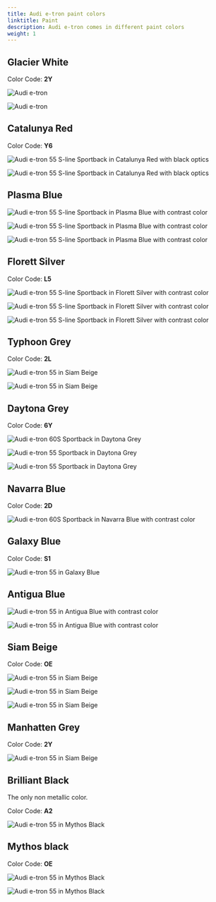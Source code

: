 ```yaml
---
title: Audi e-tron paint colors
linktitle: Paint
description: Audi e-tron comes in different paint colors
weight: 1
---
```




## Glacier White

Color Code: **2Y**

![Audi e-tron](paint_glacierwhite_1.png "Audi e-tron 55 in glacier whit with contrast color")

![Audi e-tron](paint_glacierwhite_2.png "Audi e-tron 55 in glacier whit with black optics")

## Catalunya Red

Color Code: **Y6**

![Audi e-tron 55 S-line Sportback in Catalunya Red with black optics](paint_catalunyared_1.png "Audi e-tron 55 S-line Sportback in Catalunya Red with black optics")

![Audi e-tron 55 S-line Sportback in Catalunya Red with black optics](paint_catalunyared_2.png "Audi e-tron 55 S-line Sportback in Catalunya Red with black optics")

## Plasma Blue

![Audi e-tron 55 S-line Sportback in Plasma Blue with contrast color](paint_plasmablue_1.png "Audi e-tron 55 S-line Sportback inPlasma Blue with contrast color")

![Audi e-tron 55 S-line Sportback in Plasma Blue with contrast color](paint_plasmablue_2.png "Audi e-tron 55 S-line Sportback in Plasma Blue with contrast color")

![Audi e-tron 55 S-line Sportback in Plasma Blue with contrast color](paint_plasmablue_3.png "Audi e-tron 55 S-line Sportback in Plasma Blue with contrast color")

## Florett Silver

Color Code: **L5**

![Audi e-tron 55 S-line Sportback in Florett Silver with contrast color](paint_florettsilver_1.png "Audi e-tron 55 S-line Sportback in Florett Silver with contrast color")

![Audi e-tron 55 S-line Sportback in Florett Silver with contrast color](paint_florettsilver_2.png "Audi e-tron 55 S-line Sportback in Florett Silver with contrast color")

![Audi e-tron 55 S-line Sportback in Florett Silver with contrast color](paint_florettsilver_3.png "Audi e-tron 55 S-line Sportback in Florett Silver with contrast color")

## Typhoon Grey

Color Code: **2L**

![Audi e-tron 55 in Siam Beige](paint_typhoongrey_1.png "Audi e-tron 55 in Typhoon Grey with black optics")

![Audi e-tron 55 in Siam Beige](paint_typhoongrey_2.png "Audi e-tron 55 in Typhoon Grey with black optics")

## Daytona Grey

Color Code: **6Y**

![Audi e-tron 60S Sportback in Daytona Grey](paint_daytona_1.png "Audi e-tron 60S  Sportback in Daytona Grey")

![Audi e-tron 55 Sportback in Daytona Grey](paint_daytona_2.png "Audi e-tron 55 Sportback in Daytona Grey")

![Audi e-tron 55 Sportback in Daytona Grey](paint_daytona_3.png "Audi e-tron 55 Sportback in Daytona Grey with black optics")

## Navarra Blue

Color Code: **2D**

![Audi e-tron 60S  Sportback in Navarra Blue with contrast color](paint_navarrablue_1.png "Audi e-tron 60S  Sportback in Navarra Blue with contrast color")

## Galaxy Blue

Color Code: **S1**

![Audi e-tron 55 in Galaxy Blue](paint_galaxyblue_1.png "Audi e-tron 55 in Galaxy Blue")

## Antigua Blue

![Audi e-tron 55 in Antigua Blue with contrast color](paint_antiguablue_1.png "Audi e-tron 55 in Antigua Blue with contrast color")

![Audi e-tron 55 in Antigua Blue with contrast color](paint_antiguablue_2.jpg "Audi e-tron 55 S-line in Antigua Blue with black optics")

## Siam Beige

Color Code: **OE**

![Audi e-tron 55 in Siam Beige](paint_siambeige_3.jpg "Audi e-tron 55 in Siam Beige with black optics")

![Audi e-tron 55 in Siam Beige](paint_siambeige_1.png "Audi e-tron 55 in Siam Beige with black optics and contrast color")

![Audi e-tron 55 in Siam Beige](paint_siambeige_2.png "Audi e-tron 55 in Siam Beige with black optics and contrast color")



## Manhatten Grey

Color Code: **2Y**

![Audi e-tron 55 in Siam Beige](paint_manhattengrey_1.png "Audi e-tron 55 in Manhatten grey")

## Brilliant Black

The only non metallic color.

Color Code: **A2**

![Audi e-tron 55 in Mythos Black](paint_brilliantblack_1.png "Audi e-tron 55 in Brilliant Black")

## Mythos black

Color Code: **OE**

![Audi e-tron 55 in Mythos Black](paint_mythosblack_1.png "Audi e-tron 55 in Mythos Black with black optics")

![Audi e-tron 55 in Mythos Black](paint_mythosblack_2.png "Audi e-tron 60 in Mythos Black with black optics")